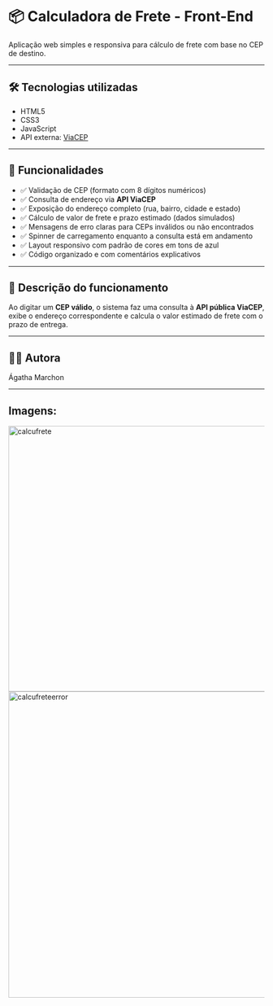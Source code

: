 # 📦 Calculadora de Frete - Front-End

Aplicação web simples e responsiva para cálculo de frete com base no CEP de destino.

---

## 🛠️ Tecnologias utilizadas

- HTML5
- CSS3
- JavaScript
- API externa: [ViaCEP](https://viacep.com.br/)

---

## 🚀 Funcionalidades

- ✅ Validação de CEP (formato com 8 dígitos numéricos)
- ✅ Consulta de endereço via **API ViaCEP**
- ✅ Exposição do endereço completo (rua, bairro, cidade e estado)
- ✅ Cálculo de valor de frete e prazo estimado (dados simulados)
- ✅ Mensagens de erro claras para CEPs inválidos ou não encontrados
- ✅ Spinner de carregamento enquanto a consulta está em andamento
- ✅ Layout responsivo com padrão de cores em tons de azul
- ✅ Código organizado e com comentários explicativos

---

## 🎯 Descrição do funcionamento

Ao digitar um **CEP válido**, o sistema faz uma consulta à **API pública ViaCEP**, exibe o endereço correspondente e calcula o valor estimado de frete com o prazo de entrega.

---

## 👩‍💻 Autora

Ágatha Marchon

---
## Imagens:

<img width="522" alt="calcufrete" src="https://github.com/user-attachments/assets/f649b9b8-452b-4923-9f6b-90f9e79e03a9" />


<img width="602" alt="calcufreteerror" src="https://github.com/user-attachments/assets/5eecf7d6-d8ac-4d45-8526-2de3996a46e9" />
